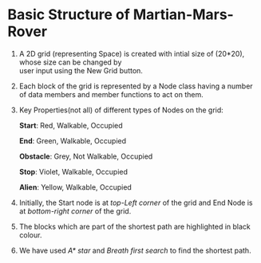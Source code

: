 # Basic Structure of Martian-Mars-Rover 

1. A 2D grid (representing Space) is created with intial size of (20*20), whose size can be changed by  
   user input using the New Grid button. 

2. Each block of the grid is represented by a Node class having a number of data members and member
   functions to act on them.

3. Key Properties(not all) of different types of Nodes on the grid:

    <b>Start</b>: Red, Walkable, Occupied

    <b>End</b>: Green, Walkable, Occupied

    <b>Obstacle</b>: Grey, Not Walkable, Occupied

    <b>Stop</b>: Violet, Walkable, Occupied

    <b>Alien</b>: Yellow, Walkable, Occupied

4. Initially, the Start node is at <i>top-Left corner</i> of the grid and End Node is at <i>bottom-right corner</i> of the grid.

5. The blocks which are part of the shortest path are highlighted in black colour.

6. We have used <i>A* star</i> and <i>Breath first search</i> to find the shortest path.
